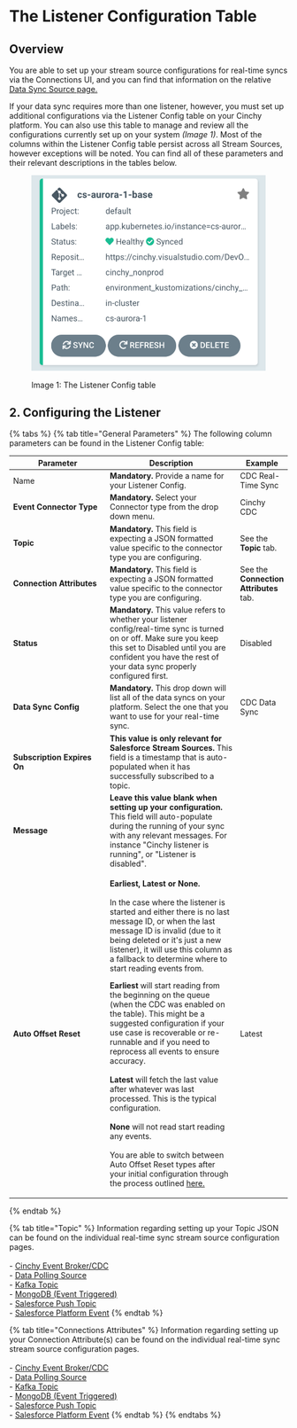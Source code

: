 # The Listener Configuration Table

## Overview

You are able to set up your stream source configurations for real-time syncs via the Connections UI, and you can find that information on the relative [Data Sync Source page.](../supported-data-sync-sources/)

If your data sync requires more than one listener, however, you must set up additional configurations via the Listener Config table on your Cinchy platform. You can also use this table to manage and review all the configurations currently set up on your system _(Image 1)_. Most of the columns within the Listener Config table persist across all Stream Sources, however exceptions will be noted. You can find all of these parameters and their relevant descriptions in the tables below.

<figure><img src="../../.gitbook/assets/image (468).png" alt=""><figcaption><p>Image 1: The Listener Config table</p></figcaption></figure>

## 2. Configuring the Listener

{% tabs %}
{% tab title="General Parameters" %}
The following column parameters can be found in the Listener Config table:

<table><thead><tr><th width="201">Parameter</th><th width="289.66666666666663">Description</th><th>Example</th></tr></thead><tbody><tr><td>Name</td><td><strong>Mandatory.</strong> Provide a name for your Listener Config.</td><td>CDC Real-Time Sync</td></tr><tr><td><strong>Event Connector Type</strong></td><td><strong>Mandatory.</strong> Select your Connector type from the drop down menu.</td><td>Cinchy CDC</td></tr><tr><td><strong>Topic</strong></td><td><strong>Mandatory.</strong> This field is expecting a JSON formatted value specific to the connector type you are configuring.</td><td>See the <strong>Topic</strong> tab.</td></tr><tr><td><strong>Connection Attributes</strong></td><td><strong>Mandatory.</strong> This field is expecting a JSON formatted value specific to the connector type you are configuring.</td><td>See the <strong>Connection Attributes</strong> tab.</td></tr><tr><td><strong>Status</strong></td><td><strong>Mandatory.</strong> This value refers to whether your listener config/real-time sync is turned on or off. Make sure you keep this set to Disabled until you are confident you have the rest of your data sync properly configured first.</td><td>Disabled</td></tr><tr><td><strong>Data Sync Config</strong></td><td><strong>Mandatory.</strong> This drop down will list all of the data syncs on your platform. Select the one that you want to use for your real-time sync.</td><td>CDC Data Sync</td></tr><tr><td><strong>Subscription Expires On</strong></td><td><strong>This value is only relevant for Salesforce Stream Sources.</strong> This field is a timestamp that is auto-populated when it has successfully subscribed to a topic. </td><td></td></tr><tr><td><strong>Message</strong></td><td><strong>Leave this value blank when setting up your configuration.</strong> This field will auto-populate during the running of your sync with any relevant messages. For instance "Cinchy listener is running", or "Listener is disabled". </td><td></td></tr><tr><td><strong>Auto Offset Reset</strong></td><td><p><strong>Earliest, Latest or None.</strong> <br><br>In the case where the listener is started and either there is no last message ID, or when the last message ID is invalid (due to it being deleted or it's just a new listener), it will use this column as a fallback to determine where to start reading events from.<br></p><p><strong>Earliest</strong> will start reading from the beginning on the queue (when the CDC was enabled on the table). This might be a suggested configuration if your use case is recoverable or re-runnable and if you need to reprocess all events to ensure accuracy.<br><br><strong>Latest</strong> will fetch the last value after whatever was last processed. This is the typical configuration.<br><br><strong>None</strong> will not read start reading any events.<br><br>You are able to switch between Auto Offset Reset types after your initial configuration through the process outlined <a href="../error-logging-and-troubleshooting.md">here.</a></p></td><td>Latest</td></tr></tbody></table>
{% endtab %}

{% tab title="Topic" %}
Information regarding setting up your Topic JSON can be found on the individual real-time sync stream source configuration pages.\
\
\- [Cinchy Event Broker/CDC](../supported-data-sync-sources/#cinchy-event-broker)\
\- [Data Polling Source](../supported-data-sync-sources/#polling-event)\
\- [Kafka Topic](../supported-data-sync-sources/#kafka-topic)\
\- [MongoDB (Event Triggered)](../supported-data-sync-sources/#mongodb-collection-cinchy-event-triggered)\
\- [Salesforce Push Topic](../supported-data-sync-sources/#salesforce-push-topic)\
\- [Salesforce Platform Event](../supported-data-sync-sources/#salesforce-platform-event)
{% endtab %}

{% tab title="Connections Attributes" %}
Information regarding setting up your Connection Attribute(s) can be found on the individual real-time sync stream source configuration pages.\
\
\- [Cinchy Event Broker/CDC](../supported-data-sync-sources/#cinchy-event-broker)\
\- [Data Polling Source](../supported-data-sync-sources/#polling-event)\
\- [Kafka Topic](../supported-data-sync-sources/#kafka-topic)\
\- [MongoDB (Event Triggered)](../supported-data-sync-sources/#mongodb-collection-cinchy-event-triggered)\
\- [Salesforce Push Topic](../supported-data-sync-sources/#salesforce-push-topic)\
\- [Salesforce Platform Event](../supported-data-sync-sources/#salesforce-platform-event)
{% endtab %}
{% endtabs %}
